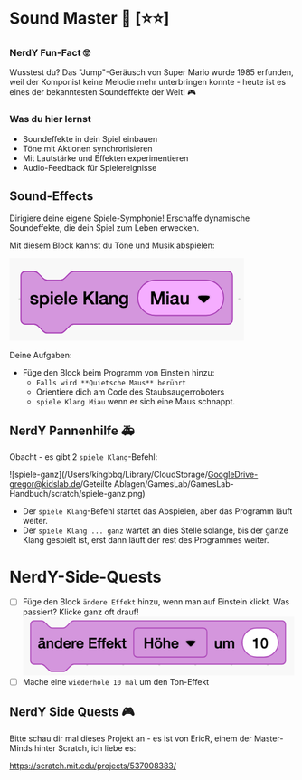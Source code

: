 # Sound Master 🎵 [⭐⭐]

### NerdY Fun-Fact 🤓

Wusstest du? Das "Jump"-Geräusch von Super Mario wurde 1985 erfunden, weil der Komponist keine Melodie mehr unterbringen konnte - heute ist es eines der bekanntesten Soundeffekte der Welt! 🎮

### Was du hier lernst

- Soundeffekte in dein Spiel einbauen
- Töne mit Aktionen synchronisieren
- Mit Lautstärke und Effekten experimentieren
- Audio-Feedback für Spielereignisse

## Sound-Effects 

Dirigiere deine eigene Spiele-Symphonie! Erschaffe dynamische Soundeffekte, die dein Spiel zum Leben erwecken.

Mit diesem Block kannst du Töne und Musik abspielen:

![alt text](scratch/spiele.png)

Deine Aufgaben:

- Füge den Block beim Programm von Einstein hinzu:
  - `Falls wird **Quietsche Maus** berührt` 
  - Orientiere dich am Code des Staubsaugerroboters
  - `spiele Klang Miau` wenn er sich eine Maus schnappt.

## NerdY Pannenhilfe 🚑 

Obacht - es gibt 2 `spiele Klang`-Befehl:

![spiele-ganz](/Users/kingbbq/Library/CloudStorage/GoogleDrive-gregor@kidslab.de/Geteilte Ablagen/GamesLab/GamesLab-Handbuch/scratch/spiele-ganz.png)

- Der `spiele Klang`-Befehl startet das Abspielen, aber das Programm läuft weiter.
- Der `spiele Klang ... ganz` wartet an dies Stelle solange, bis der ganze Klang gespielt ist, erst dann läuft der rest des Programmes weiter.

 # NerdY-Side-Quests

- [ ] Füge den Block `ändere Effekt` hinzu, wenn man auf Einstein klickt. Was passiert? Klicke ganz oft drauf!
![alt text](scratch/ton-effekt.png)
- [ ] Mache eine `wiederhole 10 mal` um den Ton-Effekt 
## NerdY Side Quests 🎮

Bitte schau dir mal dieses Projekt an - es ist von EricR, einem der Master-Minds hinter Scratch, ich liebe es:

https://scratch.mit.edu/projects/537008383/

